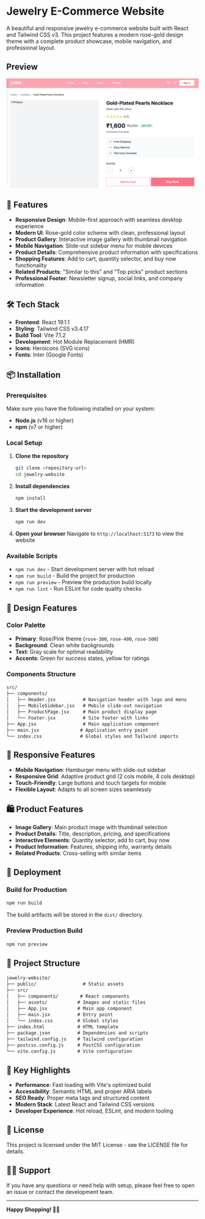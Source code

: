 # Jewelry E-Commerce Website

A beautiful and responsive jewelry e-commerce website built with React and Tailwind CSS v3. This project features a modern rose-gold design theme with a complete product showcase, mobile navigation, and professional layout.

## Preview
![Preview](./src/assets/vibes.png)

## 🌟 Features

- **Responsive Design**: Mobile-first approach with seamless desktop experience
- **Modern UI**: Rose-gold color scheme with clean, professional layout
- **Product Gallery**: Interactive image gallery with thumbnail navigation
- **Mobile Navigation**: Slide-out sidebar menu for mobile devices
- **Product Details**: Comprehensive product information with specifications
- **Shopping Features**: Add to cart, quantity selector, and buy now functionality
- **Related Products**: "Similar to this" and "Top picks" product sections
- **Professional Footer**: Newsletter signup, social links, and company information

## 🛠️ Tech Stack

- **Frontend**: React 19.1.1
- **Styling**: Tailwind CSS v3.4.17
- **Build Tool**: Vite 7.1.2
- **Development**: Hot Module Replacement (HMR)
- **Icons**: Heroicons (SVG icons)
- **Fonts**: Inter (Google Fonts)

## 📦 Installation

### Prerequisites

Make sure you have the following installed on your system:
- **Node.js** (v16 or higher)
- **npm** (v7 or higher)

### Local Setup

1. **Clone the repository**
   ```bash
   git clone <repository-url>
   cd jewelry-website
   ```

2. **Install dependencies**
   ```bash
   npm install
   ```

3. **Start the development server**
   ```bash
   npm run dev
   ```

4. **Open your browser**
   Navigate to `http://localhost:5173` to view the website

### Available Scripts

- `npm run dev` - Start development server with hot reload
- `npm run build` - Build the project for production
- `npm run preview` - Preview the production build locally
- `npm run lint` - Run ESLint for code quality checks

## 🎨 Design Features

### Color Palette
- **Primary**: Rose/Pink theme (`rose-300`, `rose-400`, `rose-500`)
- **Background**: Clean white backgrounds
- **Text**: Gray scale for optimal readability
- **Accents**: Green for success states, yellow for ratings

### Components Structure
```
src/
├── components/
│   ├── Header.jsx          # Navigation header with logo and menu
│   ├── MobileSidebar.jsx   # Mobile slide-out navigation
│   ├── ProductPage.jsx     # Main product display page
│   └── Footer.jsx          # Site footer with links
├── App.jsx                 # Main application component
├── main.jsx               # Application entry point
└── index.css              # Global styles and Tailwind imports
```

## 📱 Responsive Features

- **Mobile Navigation**: Hamburger menu with slide-out sidebar
- **Responsive Grid**: Adaptive product grid (2 cols mobile, 4 cols desktop)
- **Touch-Friendly**: Large buttons and touch targets for mobile
- **Flexible Layout**: Adapts to all screen sizes seamlessly

## 🛍️ Product Features

- **Image Gallery**: Main product image with thumbnail selection
- **Product Details**: Title, description, pricing, and specifications
- **Interactive Elements**: Quantity selector, add to cart, buy now
- **Product Information**: Features, shipping info, warranty details
- **Related Products**: Cross-selling with similar items

## 🚀 Deployment

### Build for Production
```bash
npm run build
```

The build artifacts will be stored in the `dist/` directory.

### Preview Production Build
```bash
npm run preview
```

## 📄 Project Structure

```
jewelry-website/
├── public/                 # Static assets
├── src/
│   ├── components/        # React components
│   ├── assets/           # Images and static files
│   ├── App.jsx           # Main app component
│   ├── main.jsx          # Entry point
│   └── index.css         # Global styles
├── index.html            # HTML template
├── package.json          # Dependencies and scripts
├── tailwind.config.js    # Tailwind configuration
├── postcss.config.js     # PostCSS configuration
└── vite.config.js        # Vite configuration
```

## 🎯 Key Highlights

- **Performance**: Fast loading with Vite's optimized build
- **Accessibility**: Semantic HTML and proper ARIA labels
- **SEO Ready**: Proper meta tags and structured content
- **Modern Stack**: Latest React and Tailwind CSS versions
- **Developer Experience**: Hot reload, ESLint, and modern tooling

## 📝 License

This project is licensed under the MIT License - see the LICENSE file for details.

## 🙋‍♂️ Support

If you have any questions or need help with setup, please feel free to open an issue or contact the development team.

---

**Happy Shopping! 💎✨**